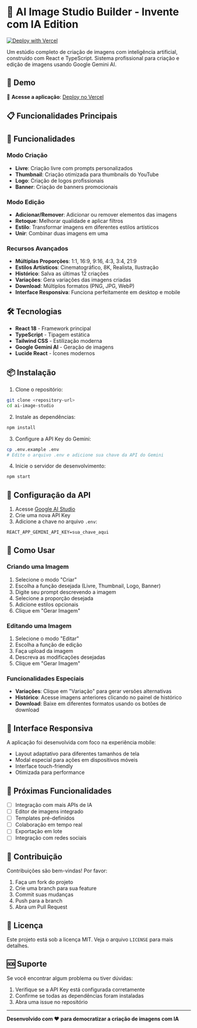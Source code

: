 # 🎨 AI Image Studio Builder - Invente com IA Edition

[![Deploy with Vercel](https://vercel.com/button)](https://vercel.com/new/clone?repository-url=https://github.com/maalon77-dev/img-lojas-app)

Um estúdio completo de criação de imagens com inteligência artificial, construído com React e TypeScript. Sistema profissional para criação e edição de imagens usando Google Gemini AI.

## 🌟 Demo

🚀 **Acesse a aplicação**: [Deploy no Vercel](https://img-lojas-app.vercel.app)

## 📋 Funcionalidades Principais

## 🚀 Funcionalidades

### Modo Criação
- **Livre**: Criação livre com prompts personalizados
- **Thumbnail**: Criação otimizada para thumbnails do YouTube
- **Logo**: Criação de logos profissionais
- **Banner**: Criação de banners promocionais

### Modo Edição
- **Adicionar/Remover**: Adicionar ou remover elementos das imagens
- **Retoque**: Melhorar qualidade e aplicar filtros
- **Estilo**: Transformar imagens em diferentes estilos artísticos
- **Unir**: Combinar duas imagens em uma

### Recursos Avançados
- **Múltiplas Proporções**: 1:1, 16:9, 9:16, 4:3, 3:4, 21:9
- **Estilos Artísticos**: Cinematográfico, 8K, Realista, Ilustração
- **Histórico**: Salva as últimas 12 criações
- **Variações**: Gera variações das imagens criadas
- **Download**: Múltiplos formatos (PNG, JPG, WebP)
- **Interface Responsiva**: Funciona perfeitamente em desktop e mobile

## 🛠️ Tecnologias

- **React 18** - Framework principal
- **TypeScript** - Tipagem estática
- **Tailwind CSS** - Estilização moderna
- **Google Gemini AI** - Geração de imagens
- **Lucide React** - Ícones modernos

## 📦 Instalação

1. Clone o repositório:
```bash
git clone <repository-url>
cd ai-image-studio
```

2. Instale as dependências:
```bash
npm install
```

3. Configure a API Key do Gemini:
```bash
cp .env.example .env
# Edite o arquivo .env e adicione sua chave da API do Gemini
```

4. Inicie o servidor de desenvolvimento:
```bash
npm start
```

## 🔑 Configuração da API

1. Acesse [Google AI Studio](https://makersuite.google.com/app/apikey)
2. Crie uma nova API Key
3. Adicione a chave no arquivo `.env`:
```
REACT_APP_GEMINI_API_KEY=sua_chave_aqui
```

## 🎨 Como Usar

### Criando uma Imagem
1. Selecione o modo "Criar"
2. Escolha a função desejada (Livre, Thumbnail, Logo, Banner)
3. Digite seu prompt descrevendo a imagem
4. Selecione a proporção desejada
5. Adicione estilos opcionais
6. Clique em "Gerar Imagem"

### Editando uma Imagem
1. Selecione o modo "Editar"
2. Escolha a função de edição
3. Faça upload da imagem
4. Descreva as modificações desejadas
5. Clique em "Gerar Imagem"

### Funcionalidades Especiais
- **Variações**: Clique em "Variação" para gerar versões alternativas
- **Histórico**: Acesse imagens anteriores clicando no painel de histórico
- **Download**: Baixe em diferentes formatos usando os botões de download

## 📱 Interface Responsiva

A aplicação foi desenvolvida com foco na experiência mobile:
- Layout adaptativo para diferentes tamanhos de tela
- Modal especial para ações em dispositivos móveis
- Interface touch-friendly
- Otimizada para performance

## 🎯 Próximas Funcionalidades

- [ ] Integração com mais APIs de IA
- [ ] Editor de imagens integrado
- [ ] Templates pré-definidos
- [ ] Colaboração em tempo real
- [ ] Exportação em lote
- [ ] Integração com redes sociais

## 🤝 Contribuição

Contribuições são bem-vindas! Por favor:

1. Faça um fork do projeto
2. Crie uma branch para sua feature
3. Commit suas mudanças
4. Push para a branch
5. Abra um Pull Request

## 📄 Licença

Este projeto está sob a licença MIT. Veja o arquivo `LICENSE` para mais detalhes.

## 🆘 Suporte

Se você encontrar algum problema ou tiver dúvidas:

1. Verifique se a API Key está configurada corretamente
2. Confirme se todas as dependências foram instaladas
3. Abra uma issue no repositório

---

**Desenvolvido com ❤️ para democratizar a criação de imagens com IA**
